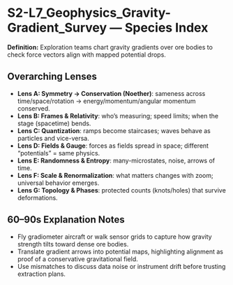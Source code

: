 # S2-L7_Geophysics_Gravity-Gradient_Survey — Species Index
**Definition:** Exploration teams chart gravity gradients over ore bodies to check force vectors align with mapped potential drops.
## Overarching Lenses

- **Lens A: Symmetry -> Conservation (Noether)**: sameness across time/space/rotation → energy/momentum/angular momentum conserved.
- **Lens B: Frames & Relativity**: who’s measuring; speed limits; when the stage (spacetime) bends.
- **Lens C: Quantization**: ramps become staircases; waves behave as particles and vice-versa.
- **Lens D: Fields & Gauge**: forces as fields spread in space; different “potentials” = same physics.
- **Lens E: Randomness & Entropy**: many-microstates, noise, arrows of time.
- **Lens F: Scale & Renormalization**: what matters changes with zoom; universal behavior emerges.
- **Lens G: Topology & Phases**: protected counts (knots/holes) that survive deformations.

## 60–90s Explanation Notes
- Fly gradiometer aircraft or walk sensor grids to capture how gravity strength tilts toward dense ore bodies.
- Translate gradient arrows into potential maps, highlighting alignment as proof of a conservative gravitational field.
- Use mismatches to discuss data noise or instrument drift before trusting extraction plans.
